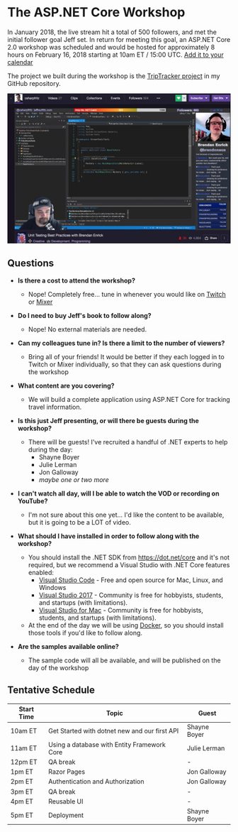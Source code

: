 # The ASP.NET Core Workshop

In January 2018, the live stream hit a total of 500 followers, and met the initial follower goal Jeff set.  In return for meeting this goal, an ASP.NET Core 2.0 workshop was scheduled and would be hosted for approximately 8 hours on February 16, 2018 starting at 10am ET / 15:00 UTC. [Add it to your calendar](https://raw.githubusercontent.com/csharpfritz/Fritz.LiveStream/master/aspNetCoreWorkshop/Fritz_and_Friends_ASPNET_Core_Workshop.ics)

The project we built during the workshop is the [TripTracker project](https://github.com/csharpfritz/TripTracker) in my GitHub repository.

![Sample view of the Live Stream](LiveStreamWithBrendan.jpg)

## Questions

*  __Is there a cost to attend the workshop?__
   *  Nope!  Completely free... tune in whenever you would like on [Twitch](twitch.tv/csharpfritz) or [Mixer](mixer.com/csharpfritz)

*  __Do I need to buy Jeff's book to follow along?__
   *  Nope!  No external materials are needed.  

*  __Can my colleagues tune in?  Is there a limit to the number of viewers?__
   *  Bring all of your friends!  It would be better if they each logged in to Twitch or Mixer individually, so that they can ask questions during the workshop

*  __What content are you covering?__
   *  We will build a complete application using ASP.NET Core for tracking travel information.

*  __Is this just Jeff presenting, or will there be guests during the workshop?__
   *  There will be guests!  I've recruited a handful of .NET experts to help during the day:
      * Shayne Boyer
      * Julie Lerman
      * Jon Galloway
      * _maybe one or two more_

* __I can't watch all day, will I be able to watch the VOD or recording on YouTube?__
   *  I'm not sure about this one yet... I'd like the content to be available, but it is going to be a LOT of video.

* __What should I have installed in order to follow along with the workshop?__
   *  You should install the .NET SDK from https://dot.net/core and it's not required, but we recommend a Visual Studio with .NET Core features enabled:
      *  [Visual Studio Code](https://code.visualstudio.com) - Free and open source for Mac, Linux, and Windows
      *  [Visual Studio 2017](https://visualstudio.com) - Community is free for hobbyists, students, and startups (with limitations).
      *  [Visual Studio for Mac](https://visualstudio.com) - Community is free for hobbyists, students, and startups (with limitations).
   *  At the end of the day we will be using [Docker](https://docker.com), so you should install those tools if you'd like to follow along.

* __Are the samples available online?__
   *  The sample code will all be available, and will be published on the day of the workshop 
   
## Tentative Schedule 

| Start Time | Topic | Guest |
| ----- | ---- | ----- |
| 10am ET | Get Started with dotnet new and our first API | Shayne Boyer |
| 11am ET | Using a database with Entity Framework Core | Julie Lerman |
| 12pm ET | QA break| - |
| 1pm ET | Razor Pages | Jon Galloway |
| 2pm ET | Authentication and Authorization | Jon Galloway |
| 3pm ET | QA break | - |
| 4pm ET | Reusable UI | - |
| 5pm ET | Deployment | Shayne Boyer |
